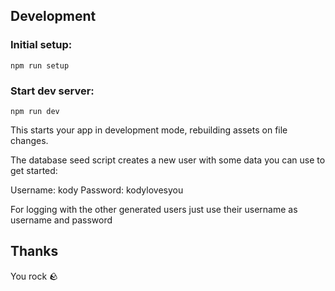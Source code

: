 ## Development

### Initial setup:

`npm run setup`

### Start dev server:

`npm run dev`

This starts your app in development mode, rebuilding assets on file changes.

The database seed script creates a new user with some data you can use to get
started:

Username: kody Password: kodylovesyou

For logging with the other generated users just use their username as username
and password

## Thanks

You rock 🪨
